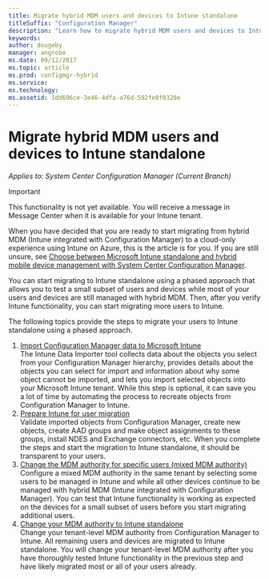 ```yaml
---
title: Migrate hybrid MDM users and devices to Intune standalone
titleSuffix: "Configuration Manager"
description: "Learn how to migrate hybrid MDM users and devices to Intune on Azure."
keywords:
author: dougeby
manager: angrobe
ms.date: 09/12/2017
ms.topic: article
ms.prod: configmgr-hybrid
ms.service:
ms.technology:
ms.assetid: 1dd696ce-3e46-4dfa-a76d-592fe0f0320e
---
```


# Migrate hybrid MDM users and devices to Intune standalone

*Applies to: System Center Configuration Manager (Current Branch)*    

> [!Important]    
> This functionality is not yet available. You will receive a message in Message Center when it is available for your Intune tenant. 
 
When you have decided that you are ready to start migrating from hybrid MDM (Intune integrated with Configuration Manager) to a cloud-only experience using Intune on Azure, this is the article is for you. If you are still unsure, see [Choose between Microsoft Intune standalone and hybrid mobile device management with System Center Configuration Manager](https://docs.microsoft.com/sccm/mdm/understand/choose-between-standalone-intune-and-hybrid-mobile-device-management). 

You can start migrating to Intune standalone using a phased approach that allows you to test a small subset of users and devices while most of your users and devices are still managed with hybrid MDM. Then, after you verify Intune functionality, you can start migrating more users to Intune.    

The following topics provide the steps to migrate your users to Intune standalone using a phased approach.    
  
1.	[Import Configuration Manager data to Microsoft Intune](migrate-import-data.md)   
    The Intune Data Importer tool collects data about the objects you select from your Configuration Manager hierarchy, provides details about the objects you can select for import and information about why some object cannot be imported, and lets you import selected objects into your Microsoft Intune tenant. While this step is optional, it can save you a lot of time by automating the process to recreate objects from Configuration Manager to Intune. 
2.	[Prepare Intune for user migration](migrate-prepare-intune.md)    
    Validate imported objects from Configuration Manager, create new objects, create AAD groups and make object assignments to these groups, install NDES and Exchange connectors, etc. When you complete the steps and start the migration to Intune standalone, it should be transparent to your users.  
3.	[Change the MDM authority for specific users (mixed MDM authority)](migrate-mixed-authority.md)    
    Configure a mixed MDM authority in the same tenant by selecting some users to be managed in Intune and while all other devices continue to be managed with hybrid MDM (Intune integrated with Configuration Manager). You can test that Intune functionality is working as expected on the devices for a small subset of users before you start migrating additional users. 
4.	[Change your MDM authority to Intune standalone](change-mdm-authority.md)     
    Change your tenant-level MDM authority from Configuration Manager to Intune. All remaining users and devices are migrated to Intune standalone. You will change your tenant-level MDM authority after you have thoroughly tested Intune functionality in the previous step and have likely migrated most or all of your users already.

<!--
The following provides a typical workflow for migrating users from hybrid MDM to Intune standalone:
1.	Admin runs the Microsoft Intune Data Importer Tool, selecting which objects and assignments to import. Selected objects are imported into Intune standalone.
    1. Some objects cannot be imported because they contain settings the tool does not understand or setting that are not available in Intune standalone.
    2. Assignments are migrated. However, only if the collection an object was targeted to is based on a single Active Directory (AD) security group and the same group exists in Azure Active Directory (AAD).
    > [!Note]    
    > If you want, you can skip this step and create the objects that you want directly in Intune in the Azure portal without running the Intune Data Importer Tool. 
2.	Admin logs into the Intune on Azure portal
    1. Creates any additional objects required for their organization that were not imported by the Microsoft Intune Data Importer tool.
    2. Creates any required AAD groups and makes any additional assignments for each object to AAD groups.
    3. Installs the NDES connector on an on-premises server if using SCEP or PFX certificate deployment.
    4. Installs the Exchange connector on an on-premises server if using conditional access. 
3.	Admin ensures that all existing Intune users in their organization have an Intune license assigned to them using AAD or the Office administrator portal.
4.	Admin selects some test users to migrate to Intune standalone and removes them from the collection associated with the Intune subscription in Configuration Manager.
5.	Once removed from the collection, the user and all devices are managed by Intune in the Azure portal. Remaining users and devices continue to be managed by hybrid mobile device management in Configuration Manager. 
6.	Admin validates that things are working as expected on the device and moves more users to Intune standalone by removing them from the collection associated with the Intune subscription in Configuration Manager.
7.	Once the admin is comfortable with the functionality in Intune standalone, they can move the rest of their users and devices by switching their MDM authority to Intune standalone. This can be done by removing the Intune subscription from SCCM and choosing to change the MDM authority. Tenant level policies will be automatically migrated to Intune standalone, all objects and assignments in Intune standalone will remain, and devices will not be required to re-enroll.
-->
